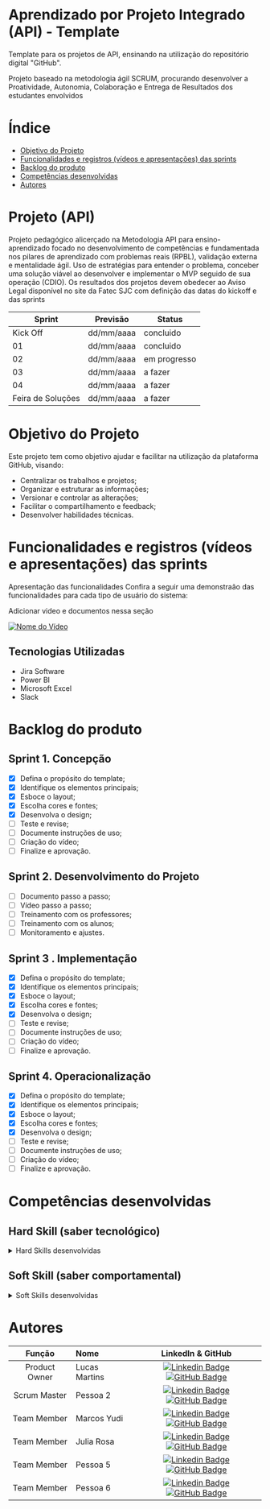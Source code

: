 # Aprendizado por Projeto Integrado (API) - Template

Template para os projetos de API, ensinando na utilização do repositório digital "GitHub".

Projeto baseado na metodologia ágil SCRUM, procurando desenvolver a Proatividade, Autonomia, Colaboração e Entrega de Resultados dos estudantes envolvidos

# Índice

- [Objetivo do Projeto](#objetivo-do-projeto)
- [Funcionalidades e registros (vídeos e apresentações) das sprints](<#funcionalidades-e-registros-(vídeos-e-apresentações)-das-sprints>)
- [Backlog do produto](#Backlog-do-produto)
- [Competências desenvolvidas](#competências-desenvolvidas)
- [Autores](#autores)

# Projeto (API)

Projeto pedagógico alicerçado na Metodologia API para ensino-aprendizado focado no desenvolvimento de competências e fundamentada nos pilares de aprendizado com problemas reais (RPBL), validação externa e mentalidade ágil.
Uso de estratégias para entender o problema, conceber uma solução viável ao desenvolver e implementar o MVP seguido de sua operação (CDIO).
Os resultados dos projetos devem obedecer ao Aviso Legal disponível no site da Fatec SJC com definição das datas do kickoff e das sprints

| Sprint            | Previsão   | Status       |
| ----------------- | ---------- | ------------ |
| Kick Off          | dd/mm/aaaa | concluido    |
| 01                | dd/mm/aaaa | concluido    |
| 02                | dd/mm/aaaa | em progresso |
| 03                | dd/mm/aaaa | a fazer      |
| 04                | dd/mm/aaaa | a fazer      |
| Feira de Soluções | dd/mm/aaaa | a fazer      |

# Objetivo do Projeto

Este projeto tem como objetivo ajudar e facilitar na utilização da plataforma GitHub, visando:

- Centralizar os trabalhos e projetos;
- Organizar e estruturar as informações;
- Versionar e controlar as alterações;
- Facilitar o compartilhamento e feedback;
- Desenvolver habilidades técnicas.

# Funcionalidades e registros (vídeos e apresentações) das sprints

Apresentação das funcionalidades
Confira a seguir uma demonstraão das funcionalidades para cada tipo de usuário do sistema:

Adicionar video e documentos nessa seção

[![Nome do Vídeo](https://img.youtube.com/vi/pBy1zgt0XPc/0.jpg)](https://www.youtube.com/embed/pBy1zgt0XPc)

## Tecnologias Utilizadas

- Jira Software
- Power BI
- Microsoft Excel
- Slack

# Backlog do produto

## Sprint 1. Concepção

- [x] Defina o propósito do template;
- [x] Identifique os elementos principais;
- [x] Esboce o layout;
- [x] Escolha cores e fontes;
- [x] Desenvolva o design;
- [ ] Teste e revise;
- [ ] Documente instruções de uso;
- [ ] Criação do vídeo;
- [ ] Finalize e aprovação.

## Sprint 2. Desenvolvimento do Projeto

- [ ] Documento passo a passo;
- [ ] Vídeo passo a passo;
- [ ] Treinamento com os professores;
- [ ] Treinamento com os alunos;
- [ ] Monitoramento e ajustes.

## Sprint 3 . Implementação

- [x] Defina o propósito do template;
- [x] Identifique os elementos principais;
- [x] Esboce o layout;
- [x] Escolha cores e fontes;
- [x] Desenvolva o design;
- [ ] Teste e revise;
- [ ] Documente instruções de uso;
- [ ] Criação do vídeo;
- [ ] Finalize e aprovação.

## Sprint 4. Operacionalização

- [x] Defina o propósito do template;
- [x] Identifique os elementos principais;
- [x] Esboce o layout;
- [x] Escolha cores e fontes;
- [x] Desenvolva o design;
- [ ] Teste e revise;
- [ ] Documente instruções de uso;
- [ ] Criação do vídeo;
- [ ] Finalize e aprovação.

# Competências desenvolvidas

## Hard Skill (saber tecnológico)

<details>
<summary>Hard Skills desenvolvidas</summary>
  
| Tecnologia/Metodologia | Classificação |
| ---------------------- | ------------- |
| GitHub | ★ ★ ★ ★ ★ ★ ★ ☆ ☆ ☆ |
| Gestão de Projetos | ★ ★ ★ ★ ★ ★ ☆ ☆ ☆ ☆ |
| Scrum Master | ★ ★ ★ ★ ★ ★ ★ ☆ ☆ ☆ |
| Prodct Owner | ★ ★ ★ ★ ★ ★ ★ ☆ ☆ ☆ |
| Markdown | ★ ★ ★ ★ ★ ★ ★ ☆ ☆ ☆ |
| Git Projects | ★ ★ ★ ★ ★ ★ ★ ☆ ☆ ☆ |
 
</details>

## Soft Skill (saber comportamental)

<details>
<summary>Soft Skills desenvolvidas</summary>

| Habilidades            | Classificação       |
| ---------------------- | ------------------- |
| Colaboração            | ★ ★ ★ ★ ★ ☆ ☆ ☆ ☆ ☆ |
| Proatividade           | ★ ★ ★ ★ ★ ★ ☆ ☆ ☆ ☆ |
| Pensamento Crítico     | ★ ★ ★ ★ ★ ★ ★ ☆ ☆ ☆ |
| Gerenciamento de Tempo | ★ ★ ★ ★ ★ ★ ★ ☆ ☆ ☆ |
| Adaptabilidade         | ★ ★ ★ ★ ★ ★ ★ ☆ ☆ ☆ |
| Resiliência            | ★ ★ ★ ★ ★ ★ ★ ☆ ☆ ☆ |

</details>

# Autores

|    Função     | Nome        |                                                                                                                                                    LinkedIn & GitHub                                                                                                                                                    |
| :-----------: | :---------- | :---------------------------------------------------------------------------------------------------------------------------------------------------------------------------------------------------------------------------------------------------------------------------------------------------------------------: |
| Product Owner | Lucas Martins |        [![Linkedin Badge](https://img.shields.io/badge/Linkedin-blue?style=flat-square&logo=Linkedin&logoColor=white)](https://www.linkedin.com/in/joaomarcosoliveiraa) [![GitHub Badge](https://img.shields.io/badge/GitHub-111217?style=flat-square&logo=github&logoColor=white)](https://github.com/LucasMSCarmo)        |
| Scrum Master  | Pessoa 2    |    [![Linkedin Badge](https://img.shields.io/badge/Linkedin-blue?style=flat-square&logo=Linkedin&logoColor=white)](https://www.linkedin.com/in/mariagabrielareis/) [![GitHub Badge](https://img.shields.io/badge/GitHub-111217?style=flat-square&logo=github&logoColor=white)](https://github.com/MariaGabrielaReis)    |
|  Team Member  | Marcos Yudi    |    [![Linkedin Badge](https://img.shields.io/badge/Linkedin-blue?style=flat-square&logo=Linkedin&logoColor=white)](https://www.linkedin.com/in/antonio-nepomuceno-04943720a/) [![GitHub Badge](https://img.shields.io/badge/GitHub-111217?style=flat-square&logo=github&logoColor=white)](https://github.com/marcosyudi)    |
|  Team Member  | Julia Rosa    |       [![Linkedin Badge](https://img.shields.io/badge/Linkedin-blue?style=flat-square&logo=Linkedin&logoColor=white)](https://www.linkedin.com/in/julia-da-rosa-silva-26455bb0/) [![GitHub Badge](https://img.shields.io/badge/GitHub-111217?style=flat-square&logo=github&logoColor=white)](https://github.com/juliaroosas)        |
|  Team Member  | Pessoa 5    | [![Linkedin Badge](https://img.shields.io/badge/Linkedin-blue?style=flat-square&logo=Linkedin&logoColor=white)](https://www.linkedin.com/in/gabriel-camargo-915452196/) [![GitHub Badge](https://img.shields.io/badge/GitHub-111217?style=flat-square&logo=github&logoColor=white)](https://github.com/GabrielCamargoL) |
|  Team Member  | Pessoa 6    |         [![Linkedin Badge](https://img.shields.io/badge/Linkedin-blue?style=flat-square&logo=Linkedin&logoColor=white)](https://www.linkedin.com/in/gioliveirass) [![GitHub Badge](https://img.shields.io/badge/GitHub-111217?style=flat-square&logo=github&logoColor=white)](https://github.com/gioliveirass)          |

